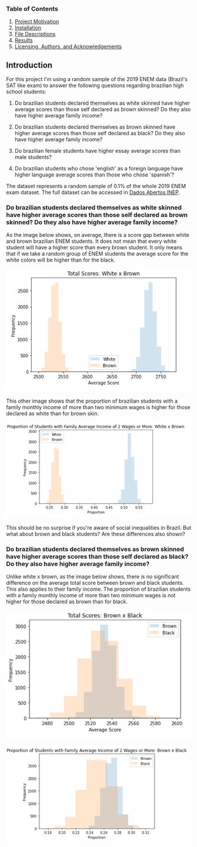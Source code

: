 ### Table of Contents

1. [Project Motivation](#introduction)
2. [Installation](#installation)
3. [File Descriptions](#files)
4. [Results](#results)
5. [Licensing, Authors, and Acknowledgements](#licensing)

## Introduction<a name="introduction"></a>

For this project I'm using a random sample of the 2019 ENEM data (Brazil's SAT like exam) to answer the following questions regarding brazilian high school students:

1. Do brazilian students declared themselves as white skinned have higher average scores than those self declared as brown skinned? Do they also have higher average family income?

2. Do brazilian students declared themselves as brown skinned have higher average scores than those self declared as black? Do they also have higher average family income?

3. Do brazilian female students have higher essay average scores than male students?

4. Do brazilian students who chose 'english' as a foreign language have higher language average scores than those who chose 'spanish'? 

The dataset represents a random sample of 0.1% of the whole 2019 ENEM exam dataset. The full dataset can be accessed in [Dados Abertos INEP](https://www.gov.br/inep/pt-br/acesso-a-informacao/dados-abertos).

### Do brazilian students declared themselves as white skinned have higher average scores than those self declared as brown skinned? Do they also have higher average family income? <a name="q1"></a>

As the image below shows, on average, there is a score gap between white and brown brazilian ENEM students. It does not mean that every white student will have a higher score than every brown student. It only means that if we take a random group of ENEM students the average score for the white colors will be higher than for the black.

![White x Brown Total Score](assets/img/white_brown_scores.png)

This other image shows that the proportion of brazilian students with a family monthly income of more than two minimum wages is higher for those declared as white than for brown skin.

![White x Brown Proportion](assets/img/white_brown_income.png)

This should be no surprise if you're aware of social inequalities in Brazil. But what about brown and black students? Are these differences also shown?

### Do brazilian students declared themselves as brown skinned have higher average scores than those self declared as black? Do they also have higher average family income? <a name="q2"></a>

Unlike white x brown, as the image below shows, there is no significant difference on the average total score between brown and black students. This also applies to their family income. The proportion of brazilian students with a family monthly income of more than two minimum wages is not higher for those declared as brown than for black.

![Brown x Black Total Score](assets/img/brown_black_scores.png)

![Brown x Black Proportion](assets/img/brown_black_income.png)